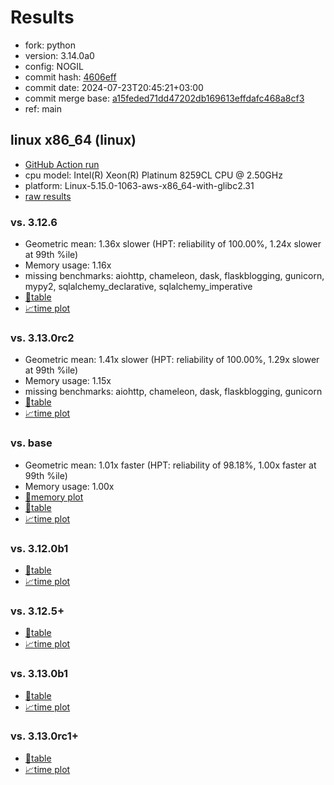 # Results

- fork: python
- version: 3.14.0a0
- config: NOGIL
- commit hash: [4606eff](https://github.com/python/cpython/commit/4606eff)
- commit date: 2024-07-23T20:45:21+03:00
- commit merge base: [a15feded71dd47202db169613effdafc468a8cf3](https://github.com/python/cpython/commit/a15feded71dd47202db169613effdafc468a8cf3)
- ref: main

## linux x86_64 (linux)

- [GitHub Action run](https://github.com/facebookexperimental/free-threading-benchmarking/actions/runs/10064564259)
- cpu model: Intel(R) Xeon(R) Platinum 8259CL CPU @ 2.50GHz
- platform: Linux-5.15.0-1063-aws-x86_64-with-glibc2.31
- [raw results](bm-20240723-linux-x86_64-python-main-3.14.0a0-4606eff.json)

### vs. 3.12.6

- Geometric mean: 1.36x slower (HPT: reliability of 100.00%, 1.24x slower at 99th %ile)
- Memory usage: 1.16x
- missing benchmarks: aiohttp, chameleon, dask, flaskblogging, gunicorn, mypy2, sqlalchemy_declarative, sqlalchemy_imperative
- [📄table](bm-20240723-linux-x86_64-python-main-3.14.0a0-4606eff-vs-3.12.6.md)
- [📈time plot](bm-20240723-linux-x86_64-python-main-3.14.0a0-4606eff-vs-3.12.6.svg)

### vs. 3.13.0rc2

- Geometric mean: 1.41x slower (HPT: reliability of 100.00%, 1.29x slower at 99th %ile)
- Memory usage: 1.15x
- missing benchmarks: aiohttp, chameleon, dask, flaskblogging, gunicorn
- [📄table](bm-20240723-linux-x86_64-python-main-3.14.0a0-4606eff-vs-3.13.0rc2.md)
- [📈time plot](bm-20240723-linux-x86_64-python-main-3.14.0a0-4606eff-vs-3.13.0rc2.svg)

### vs. base

- Geometric mean: 1.01x faster (HPT: reliability of 98.18%, 1.00x faster at 99th %ile)
- Memory usage: 1.00x
- [🧠memory plot](bm-20240723-linux-x86_64-python-main-3.14.0a0-4606eff-vs-base-mem.svg)
- [📄table](bm-20240723-linux-x86_64-python-main-3.14.0a0-4606eff-vs-base.md)
- [📈time plot](bm-20240723-linux-x86_64-python-main-3.14.0a0-4606eff-vs-base.svg)

### vs. 3.12.0b1

- [📄table](bm-20240723-linux-x86_64-python-main-3.14.0a0-4606eff-vs-3.12.0b1.md)
- [📈time plot](bm-20240723-linux-x86_64-python-main-3.14.0a0-4606eff-vs-3.12.0b1.svg)

### vs. 3.12.5+

- [📄table](bm-20240723-linux-x86_64-python-main-3.14.0a0-4606eff-vs-3.12.5%2B.md)
- [📈time plot](bm-20240723-linux-x86_64-python-main-3.14.0a0-4606eff-vs-3.12.5%2B.svg)

### vs. 3.13.0b1

- [📄table](bm-20240723-linux-x86_64-python-main-3.14.0a0-4606eff-vs-3.13.0b1.md)
- [📈time plot](bm-20240723-linux-x86_64-python-main-3.14.0a0-4606eff-vs-3.13.0b1.svg)

### vs. 3.13.0rc1+

- [📄table](bm-20240723-linux-x86_64-python-main-3.14.0a0-4606eff-vs-3.13.0rc1%2B.md)
- [📈time plot](bm-20240723-linux-x86_64-python-main-3.14.0a0-4606eff-vs-3.13.0rc1%2B.svg)

